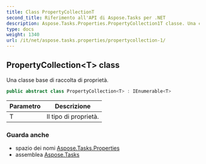 ```yaml
---
title: Class PropertyCollectionT
second_title: Riferimento all'API di Aspose.Tasks per .NET
description: Aspose.Tasks.Properties.PropertyCollection1T classe. Una classe base di raccolta di proprietà.
type: docs
weight: 1340
url: /it/net/aspose.tasks.properties/propertycollection-1/
---
```

## PropertyCollection&lt;T&gt; class

Una classe base di raccolta di proprietà.

```csharp
public abstract class PropertyCollection<T> : IEnumerable<T>
```

| Parametro | Descrizione |
| --- | --- |
| T | Il tipo di proprietà. |

### Guarda anche

* spazio dei nomi [Aspose.Tasks.Properties](../../aspose.tasks.properties/)
* assemblea [Aspose.Tasks](../../)


